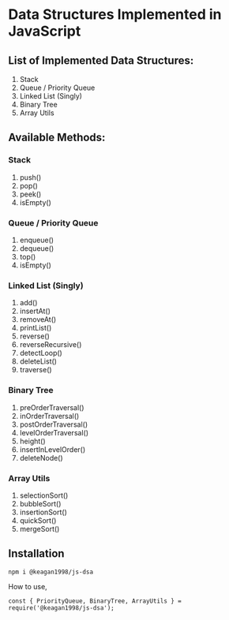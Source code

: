 # Data Structures Implemented in JavaScript

## List of Implemented Data Structures:
 1. Stack
 2. Queue / Priority Queue
 3. Linked List (Singly)
 4. Binary Tree
 5. Array Utils


 ## Available Methods:

 ### Stack
 1. push()
 2. pop()
 3. peek()
 4. isEmpty()

 ### Queue / Priority Queue
 1. enqueue()
 2. dequeue()
 3. top()
 4. isEmpty()

 ### Linked List (Singly)
 1. add()
 2. insertAt()
 3. removeAt()
 4. printList()
 5. reverse()
 6. reverseRecursive()
 7. detectLoop()
 8. deleteList()
 9. traverse()

 ### Binary Tree
 1. preOrderTraversal()
 2. inOrderTraversal()
 3. postOrderTraversal()
 4. levelOrderTraversal()
 5. height()
 6. insertInLevelOrder()
 7. deleteNode()

 ### Array Utils
 1. selectionSort()
 2. bubbleSort()
 3. insertionSort()
 4. quickSort()
 5. mergeSort()

 ## Installation
 ```
npm i @keagan1998/js-dsa
 ```
 How to use,
  ```
const { PriorityQueue, BinaryTree, ArrayUtils } = require('@keagan1998/js-dsa'); 
```
